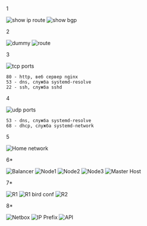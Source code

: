 1

![show ip route](https://github.com/arhipovea/devops-netology/blob/main/03_8/pic1.png)
![show bgp](https://github.com/arhipovea/devops-netology/blob/main/03_8/pic2.png)

2

![dummy](https://github.com/arhipovea/devops-netology/blob/main/03_8/pic3.png)
![route](https://github.com/arhipovea/devops-netology/blob/main/03_8/pic4.png)

3

![tcp ports](https://github.com/arhipovea/devops-netology/blob/main/03_8/pic5.png)

	80 - http, веб сервер nginx
	53 - dns, служба systemd-resolve
	22 - ssh, служба sshd

4

![udp ports](https://github.com/arhipovea/devops-netology/blob/main/03_8/pic6.png)

	53 - dns, служба systemd-resolve
	68 - dhcp, служба systemd-network

5

![Home network](https://github.com/arhipovea/devops-netology/blob/main/03_8/pic7.png)

6*

![Balancer](https://github.com/arhipovea/devops-netology/blob/main/03_8/pic8.png)
![Node1](https://github.com/arhipovea/devops-netology/blob/main/03_8/pic9.png)
![Node2](https://github.com/arhipovea/devops-netology/blob/main/03_8/pic10.png)
![Node3](https://github.com/arhipovea/devops-netology/blob/main/03_8/pic11.png)
![Master Host](https://github.com/arhipovea/devops-netology/blob/main/03_8/pic12.png)

7*

![R1](https://github.com/arhipovea/devops-netology/blob/main/03_8/pic13.png)
![R1 bird conf](https://github.com/arhipovea/devops-netology/blob/main/03_8/pic14.png)
![R2](https://github.com/arhipovea/devops-netology/blob/main/03_8/pic15.png)

8*

![Netbox](https://github.com/arhipovea/devops-netology/blob/main/03_8/pic16.png)
![IP Prefix](https://github.com/arhipovea/devops-netology/blob/main/03_8/pic17.png)
![API](https://github.com/arhipovea/devops-netology/blob/main/03_8/pic18.png)
